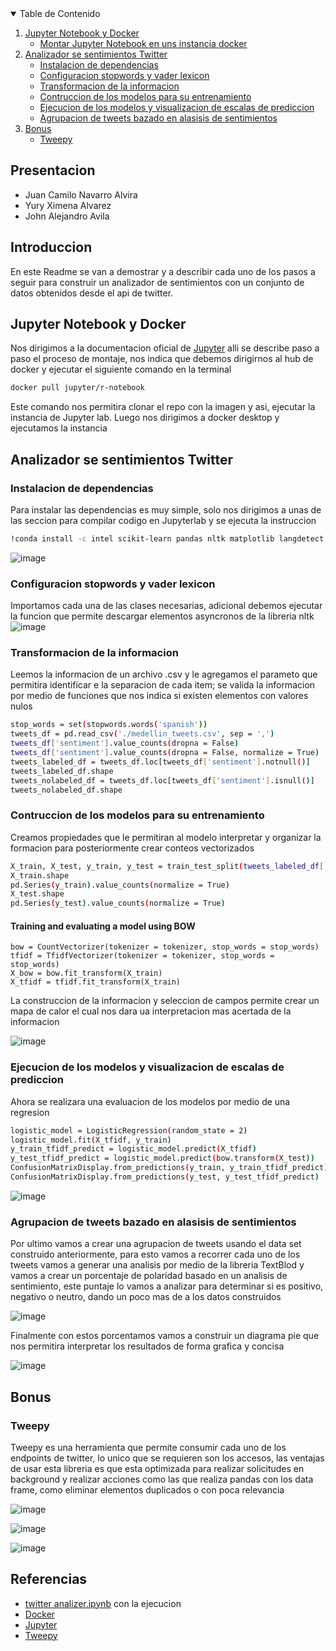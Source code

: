 
<!-- TABLE OF CONTENTS -->
<details open="open">
  <summary>Table de Contenido</summary>
  <ol>
    <li>
      <a href="#Jupyter Lab">Jupyter Notebook y Docker</a>
      <ul>
        <li><a href="#jupyter-lab-web">Montar Jupyter Notebook en uns instancia docker</a></li>
      </ul>
    </li>
    <li>
      <a href="#web-scrapping">Analizador se sentimientos Twitter</a>
      <ul>
        <li><a href="#dependency-installation">Instalacion de dependencias</a></li>
        <li><a href="#web-request">Configuracion stopwords y vader lexicon</a></li>
        <li><a href="#data-build">Transformacion de la informacion</a></li>
        <li><a href="#train-build">Contruccion de los modelos para su entrenamiento</a></li>
        <li><a href="#model-prediction">Ejecucion de los modelos y visualizacion de escalas de prediccion</a></li>
        <li><a href="#tweets-organization">Agrupacion de tweets bazado en alasisis de sentimientos</a></li>
      </ul>
    </li>
    <li>
      <a href="#Bonus">Bonus</a>
      <ul>
        <li><a href="#tweepy">Tweepy</a></li>
      </ul>
    </li>
  </ol>
</details>

## Presentacion
- Juan Camilo Navarro Alvira
- Yury Ximena Alvarez
- John Alejandro Avila
<!-- ABOUT THE PROJECT -->
## Introduccion
En este Readme se van a demostrar y a describir cada uno de los pasos a seguir para construir un analizador de sentimientos con un conjunto de datos obtenidos desde el api de twitter.

## Jupyter Notebook y Docker
Nos dirigimos a la documentacion oficial de [Jupyter](https://jupyter-docker-stacks.readthedocs.io/en/latest/using/running.html) alli se describe paso a paso el proceso de montaje, nos indica que debemos dirigirnos al hub de docker y ejecutar el siguiente comando en la terminal
  ```sh
  docker pull jupyter/r-notebook
  ```
 Este comando nos permitira clonar el repo con la imagen y asi, ejecutar la instancia de Jupyter lab.
 Luego nos dirigimos a docker desktop y ejecutamos la instancia

## Analizador se sentimientos Twitter
### Instalacion de dependencias
Para instalar las dependencias es muy simple, solo nos dirigimos a unas de las seccion para compilar codigo en Jupyterlab y se ejecuta la instruccion 
  ```sh
  !conda install -c intel scikit-learn pandas nltk matplotlib langdetect textblob  -y
  ```
![image](https://user-images.githubusercontent.com/19766554/143805646-24a5fb73-bd62-4e81-a8e6-256ffc65b09e.png)

### Configuracion stopwords y vader lexicon
Importamos cada una de las clases necesarias, adicional debemos ejecutar la funcion que permite descargar elementos asyncronos de la libreria nltk 
![image](https://user-images.githubusercontent.com/19766554/143805831-3e2ad24d-5695-4bbf-b6ce-b1cfe3075d28.png)

### Transformacion de la informacion
Leemos la informacion de un archivo .csv y le agregamos el parameto que permitira identificar e la separacion de cada item; se valida la informacion por medio de funciones que nos indica si existen elementos con valores nulos

  ```sh
  stop_words = set(stopwords.words('spanish'))
  tweets_df = pd.read_csv('./medellin_tweets.csv', sep = ',')
  tweets_df['sentiment'].value_counts(dropna = False)
  tweets_df['sentiment'].value_counts(dropna = False, normalize = True)
  tweets_labeled_df = tweets_df.loc[tweets_df['sentiment'].notnull()]
  tweets_labeled_df.shape
  tweets_nolabeled_df = tweets_df.loc[tweets_df['sentiment'].isnull()]
  tweets_nolabeled_df.shape
  ```
### Contruccion de los modelos para su entrenamiento
Creamos propiedades que le permitiran al modelo interpretar y organizar la formacion para posteriormente crear conteos vectorizados 

  ```sh
  X_train, X_test, y_train, y_test = train_test_split(tweets_labeled_df['full_text'], tweets_labeled_df['sentiment'], test_size = 0.2, stratify = tweets_labeled_df['sentiment'], random_state = 1)
  X_train.shape
  pd.Series(y_train).value_counts(normalize = True)
  X_test.shape
  pd.Series(y_test).value_counts(normalize = True)
  ```
  #### Training and evaluating a model using BOW
  ```
  bow = CountVectorizer(tokenizer = tokenizer, stop_words = stop_words)
  tfidf = TfidfVectorizer(tokenizer = tokenizer, stop_words = stop_words)
  X_bow = bow.fit_transform(X_train)
  X_tfidf = tfidf.fit_transform(X_train)
  ```
 La construccion de la informacion y seleccion de campos permite crear un mapa de calor el cual nos dara ua interpretacion mas acertada de la informacion
 
 ![image](https://user-images.githubusercontent.com/19766554/143806307-76f7e937-7280-4619-b535-b193c066729d.png)

### Ejecucion de los modelos y visualizacion de escalas de prediccion

Ahora se realizara una evaluacion de los modelos por medio de una regresion

  ```sh
  logistic_model = LogisticRegression(random_state = 2)
  logistic_model.fit(X_tfidf, y_train)
  y_train_tfidf_predict = logistic_model.predict(X_tfidf)
  y_test_tfidf_predict = logistic_model.predict(bow.transform(X_test))
  ConfusionMatrixDisplay.from_predictions(y_train, y_train_tfidf_predict)
  ConfusionMatrixDisplay.from_predictions(y_test, y_test_tfidf_predict)
  ```
 ![image](https://user-images.githubusercontent.com/19766554/143806653-4f0c9ac1-3e25-45af-a15b-37a733ee544b.png)


### Agrupacion de tweets bazado en alasisis de sentimientos

Por ultimo vamos a crear una agrupacion de tweets usando el data set construido anteriormente, para esto vamos a recorrer cada uno de los tweets vamos a generar una analisis por medio de la libreria TextBlod y vamos a crear un porcentaje de polaridad basado en un analisis de sentimiento, este puntaje lo vamos a analizar  para determinar si es positivo, negativo o neutro, dando un poco mas de a los datos construidos

![image](https://user-images.githubusercontent.com/19766554/143807007-8b5de401-5c19-443e-9332-9cfdbf129db0.png)

Finalmente con estos porcentamos vamos a construir un diagrama pie que nos permitira interpretar los resultados de forma grafica y concisa 

![image](https://user-images.githubusercontent.com/19766554/143807104-534feb0a-ee5c-456e-bf81-b37a1aba54f6.png)

## Bonus

### Tweepy
Tweepy es una herramienta que permite consumir cada uno de los endpoints de twitter, lo unico que se requieren son los accesos, las ventajas de usar esta libreria es que esta optimizada para realizar solicitudes en background y realizar acciones como las que realiza pandas con los data frame, como eliminar elementos duplicados o con poca relevancia 

![image](https://user-images.githubusercontent.com/19766554/143807933-4a85daf5-9abc-4a4d-afb4-298a65a0ced5.png)

![image](https://user-images.githubusercontent.com/19766554/143807964-bae8b557-6343-4fb5-90eb-f6f652325c63.png)

![image](https://user-images.githubusercontent.com/19766554/143807990-2feb4eca-9e6a-4755-92a9-ac420bc5782a.png)



## Referencias 
- [twitter analizer.ipynb](https://github.com/JCkshone/big-data-finally/blob/main/twitter%20analizer.ipynb) con la ejecucion
- [Docker](https://hub.docker.com/r/jupyter/r-notebook)
- [Jupyter](https://jupyter-docker-stacks.readthedocs.io/en/latest/using/running.html)
- [Tweepy](https://www.tweepy.org)
